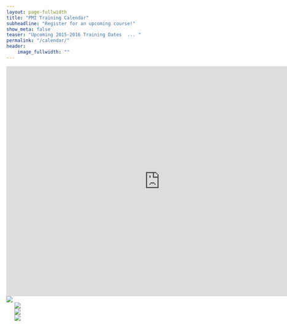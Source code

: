 ```yaml
---
layout: page-fullwidth
title: "PMI Training Calendar"
subheadline: "Register for an upcoming course!"
show_meta: false
teaser: "Upcoming 2015-2016 Training Dates  ... "
permalink: "/calendar/"
header:
    image_fullwidth: ""
---
```



<iframe src="https://www.google.com/calendar/embed?src=professionalmarksmen.com_6afp5d3kqhnq78d2hj7skqumt8%40group.calendar.google.com&ctz=America/Chicago" style="border: 0" width="800" height="600" frameborder="0" scrolling="no"></iframe>


<div class="row">
  <div class="large-3 columns">
      <a href="https://store.professionalmarksmen.com/index.php?l=product_detail&p=1" target="_blank"><img src="defpist.jpg">
  </div>
  <div class="large-3 columns">
      <a href="https://store.professionalmarksmen.com/index.php?l=product_detail&p=2" target="_blank"><img src="defrif.jpg">
  </div>
  <div class="large-3 columns">
      <a href="https://store.professionalmarksmen.com/index.php?l=product_detail&p=3" target="_blank"><img src="defshot.jpg">
  </div>
  <div class="large-3 columns">
      <a href="https://store.professionalmarksmen.com/index.php?l=product_detail&p=9" target="_blank"><img src="fundfound.jpg">
  </div>
</div>



